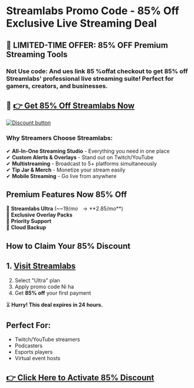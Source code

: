 
# Streamlabs Promo Code - 85% Off  Exclusive Live Streaming Deal

## **🎥 LIMITED-TIME OFFER: 85% OFF Premium Streaming Tools**  

### Not Use code: And ues link 85 %offat checkout to get **85% off** Streamlabs' professional live streaming suite! Perfect for gamers, creators, and businesses.  

## 🔗 **[👉 Get 85% Off Streamlabs Now](https://streamlabs.pxf.io/vP0doW)**  

[![Discount button](https://github.com/user-attachments/assets/92f14a8b-c220-4fca-826d-79409ecb3f7a)](https://streamlabs.pxf.io/vP0doW)

### **Why Streamers Choose Streamlabs:**  
✔ **All-In-One Streaming Studio** - Everything you need in one place  
✔ **Custom Alerts & Overlays** - Stand out on Twitch/YouTube  
✔ **Multistreaming** - Broadcast to 5+ platforms simultaneously  
✔ **Tip Jar & Merch** - Monetize your stream easily  
✔ **Mobile Streaming** - Go live from anywhere  

## **Premium Features Now 85% Off**  
💎 **Streamlabs Ultra** (~~$19/mo~~ → **$2.85/mo**)  
💎 **Exclusive Overlay Packs**  
💎 **Priority Support**  
💎 **Cloud Backup**  

## **How to Claim Your 85% Discount**  
 ## 1. **[Visit Streamlabs](https://streamlabs.pxf.io/vP0doW)**  
2. Select "Ultra" plan  
3. Apply promo code Ni ha 
4. Get **85% off** your first payment  

⏳ **Hurry! This deal expires in 24 hours.**  

## **Perfect For:**  
- Twitch/YouTube streamers  
- Podcasters  
- Esports players  
- Virtual event hosts  

## **[👉 Click Here to Activate 85% Discount](https://streamlabs.pxf.io/vP0doW)**  

